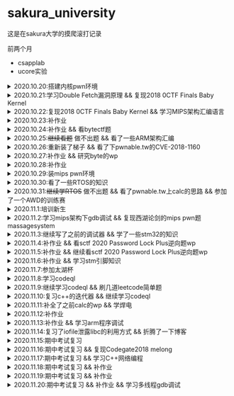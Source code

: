 # sakura_university

这是在sakura大学的摸爬滚打记录

前两个月

- csapplab
- ucore实验


<details>
  <summary>2020.10.20:搭建内核pwn环境</summary>
  qemu参数：
  
  ```
   -cpu kvm64,+smep,+smap 设置CPU的安全选项，这里开启了smap和smep
   -kernel 设置内核bzImage文件的路径
   -initrd 设置刚才利用busybox创建的rootfs.img，作为内核启动的文件系统
   -gdb tcp::1234 设置gdb的调试端口为1234
  ```
  
   内核中命令：
   
   ```
   lsmod
   insmod xx.ko
   rmmod xx.ko
   ```
  
   gdb命令：
   
   ```
   gdb vmlinux
   add-symbol-file ./xx.ko 0x(模块基地址) //加载驱动的符号文件
   target remote :1234
   ```
</details>

<details>
  <summary>2020.10.21:学习Double Fetch漏洞原理 && 复现2018 0CTF Finals Baby Kernel</summary>
</details>

<details>
  <summary>2020.10.22:复现2018 0CTF Finals Baby Kernel && 学习MIPS架构汇编语言</summary>
  wp：https://x1ng.top/2020/10/22/kernel-pwn%E5%85%A5%E9%97%A8%E4%B9%8B%E8%B7%AF-%E6%9B%B4%E6%96%B0%E4%B8%AD/
  
  学习笔记：https://x1ng.top/2020/11/14/%E6%B1%87%E7%BC%96%E8%AF%AD%E8%A8%80%E5%AD%A6%E4%B9%A0%E7%AC%94%E8%AE%B0/
  
</details>

<details>
  <summary>2020.10.23:补作业</summary>
</details>

<details>
  <summary>2020.10.24:补作业 && 看bytectf题</summary>
  学了一下golang语言的竞争漏洞
  又是零解的一天呜呜呜
</details>

<details>
  <summary>2020.10.25:<s>继续看题</s> 做不出题 && 看了一些ARM架构汇编</summary>
</details>

<details>
  <summary>2020.10.26:重新装了梯子 && 看了下pwnable.tw的CVE-2018-1160</summary>
  看着ida的反汇编有点迷，准备先复现一遍，，环境又搭不好
</details>

<details>
  <summary>2020.10.27:补作业 && 研究byte的wp</summary>
</details>

<details>
  <summary>2020.10.28:补作业</summary>
</details>

<details>
  <summary>2020.10.29:装mips pwn环境</summary>
</details>

<details>
  <summary>2020.10.30:看了一些RTOS的知识</summary>
  看到一个比赛有道rt-thread的题，去学了一下
</details>

<details>
  <summary>2020.10.31:<s>继续学RTOS</s> 做不出题 && 看了pwnable.tw上calc的思路 && 参加了一个AWD的训练赛</summary>
  等RTOS的wp
  
  还没打过AWD，然而两个小时没有队做出pwn来，感觉白白浪费了时间看一道堆题
</details>

<details>
  <summary>2020.11.1:培训新生</summary>
</details>

<details>
  <summary>2020.11.2:学习mips架构下gdb调试 && 复现西湖论剑的mips pwn题 massagesystem</summary>
  主要跟着这个师傅的博客 https://ray-cp.github.io/archivers/MIPS_Debug_Environment_and_Stack_Overflow 走
  
  静态编译  mipsel-linux-gcc -o test test.c -static
  
  qemu运行  qemu-mipsel ./test
  
  调试
  
   shell1:`qemu-mipsel -g 1234 -L /Path/buildroot/output/target/ test`
   
   shell2:
           ```
           gdb-multiarch ./test  
           target remote 127.0.0.1:1234
           ```
           
  与pwntools结合
  
  ```
  from pwn import*
  import sys

  context.binary = "ma"
  context.arch='mips'
  context.log_level = "debug"

  if sys.argv[1] == "r":
    p = remote("remote_addr", remote_port)
  elif sys.argv[1] == "l":
    p = process(["qemu-mipsel-static", "-L", "./", "./ma"])
  else:
    p = process(["qemu-mipsel-static", "-g", "1234", "-L", "./", "./ma"])
  ```
  
  另一个shell执行shell2的操作
  
  复现wp:https://x1ng.top/2020/11/02/mips-pwn%E5%85%A5%E9%97%A8%E4%B9%8B%E8%B7%AF/
</details>

<details>
  <summary>2020.11.3:继续写了之前的调试器 && 学了一些stm32的知识</summary>
  调试器看了一些原理后还是得跟着网上写，实现了c、b、q、x的功能
</details>

<details>
  <summary>2020.11.4:补作业 && 看sctf 2020 Password Lock Plus逆向题wp</summary>
  毛概开题报告花了点时间
  
  大概看了一下google到[师傅的stm32的wp](https://xuanxuanblingbling.github.io/iot/2020/07/08/stm32/)，但是看得不是很懂
</details>

<details>
  <summary>2020.11.5:补作业 && 继续看sctf 2020 Password Lock Plus逆向题wp</summary>
</details>

<details>
  <summary>2020.11.6:补作业 && 学习stm引脚知识</summary>
  结合stm32中文手册看了四节课，才勉强看明白了sctf 2020 Password Lock Plus逆向题wp  or2
</details>


<details>
  <summary>2020.11.7:参加太湖杯</summary>
  打了一天还是卑微一解，mips的程序调用返回还是不太明白，，有空再多看几遍
  wp:https://x1ng.top/2020/11/08/%E5%A4%AA%E6%B9%96%E6%9D%AF-easyKooc-wp/
</details>


<details>
  <summary>2020.11.8:学习codeql</summary>
  搭环境就花了大半天or2，，看itergator的文档看不懂，找了几篇博客从0开始学
</details>

<details>
  <summary>2020.11.9:继续学习codeql && 刷几道leetcode简单题</summary>
  大概了解了语法，递归谓词还不是很理解，itegator的文档依旧看的不是很懂，看了一篇用codeql挖洞的文章
</details>

<details>
  <summary>2020.11.10:复习c++的迭代器 && 继续学习codeql</summary>
</details>

<details>
  <summary>2020.11.11:补全了之前calc的wp && 学焊电</summary>
</details>

<details>
  <summary>2020.11.12:补作业</summary>
</details>


<details>
  <summary>2020.11.13:补作业 && 学习arm程序调试</summary>
  arm下的调试跟mips还是差不多的
  
  直接运行
  
  `./filename`
  
  调试
  
   shell1:`qemu-mipsel -g 1234 -L /Path/buildroot/output/target/ test`
   
   shell2:
           ```
           gdb-multiarch ./test    
           target remote 127.0.0.1:1234
           ```
           
  与pwntools结合
  
  ```
  from pwn import*
  import sys

  context.binary = "ma"
  context.arch='mips'
  context.log_level = "debug"

  if sys.argv[1] == "r":
    p = remote("remote_addr", remote_port)
  elif sys.argv[1] == "l":
    p = process(["qemu-arm", "-L", "./", "./ma"])
  else:
    p = process(["qemu-arm", "-g", "1234", "-L", "./", "./ma"])
  ```
  
  另一个shell执行shell2的操作
  
</details>


<details>
  <summary>2020.11.14:复习了iofile泄露libc的利用方式 && 折腾了一下博客</summary>
  IOfile泄露地址学习笔记:https://x1ng.top/2020/11/14/IO-file%E6%B3%84%E9%9C%B2libc%E5%9C%B0%E5%9D%80%E5%AD%A6%E4%B9%A0/
</details>


<details>
  <summary>2020.11.15:期中考试复习</summary>
</details>

<details>
  <summary>2020.11.16:期中考试复习 && 复现Codegate2018 melong</summary>
  wp:https://x1ng.top/2020/11/16/arm-pwn%E5%85%A5%E9%97%A8%E4%B9%8B%E8%B7%AF/
</details>


<details>
  <summary>2020.11.17:期中考试复习 && 学习C++网络编程</summary>
</details>

<details>
  <summary>2020.11.18:期中考试复习 && 补作业</summary>
</details>

<details>
  <summary>2020.11.19:期中考试复习 && 补作业</summary>
</details>

<details>
  <summary>2020.11.20:期中考试复习 && 补作业 && 学习多线程gdb调试</summary>
  查看当前所有线程
  
  `i threads`
  
  切换跟踪线程
  
  `thread N`(N为gdb中的线程编号)
</details>

